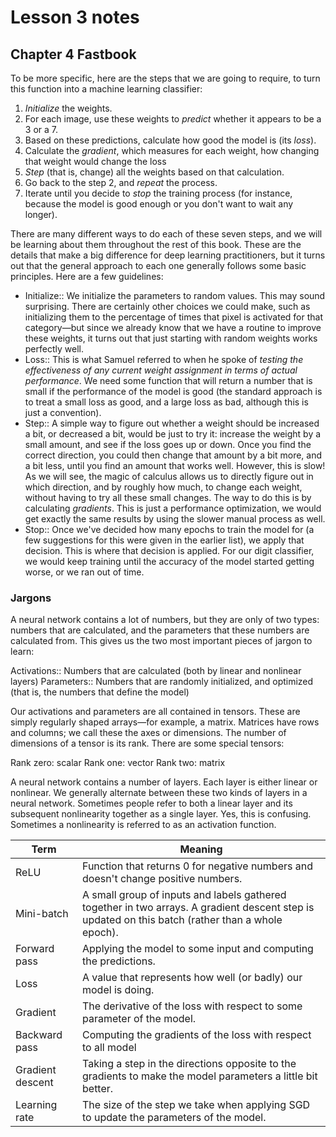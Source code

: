 # Lesson 3 notes

## Chapter 4 Fastbook

To be more specific, here are the steps that we are going to require, to turn this function into a machine learning classifier:

1. *Initialize* the weights.
1. For each image, use these weights to *predict* whether it appears to be a 3 or a 7.
1. Based on these predictions, calculate how good the model is (its *loss*).
1. Calculate the *gradient*, which measures for each weight, how changing that weight would change the loss
1. *Step* (that is, change) all the weights based on that calculation.
1. Go back to the step 2, and *repeat* the process.
1. Iterate until you decide to *stop* the training process (for instance, because the model is good enough or you don't want to wait any longer).

There are many different ways to do each of these seven steps, and we will be learning about them throughout the rest of this book. These are the details that make a big difference for deep learning practitioners, but it turns out that the general approach to each one generally follows some basic principles. Here are a few guidelines:

- Initialize:: We initialize the parameters to random values. This may sound surprising. There are certainly other choices we could make, such as initializing them to the percentage of times that pixel is activated for that category—but since we already know that we have a routine to improve these weights, it turns out that just starting with random weights works perfectly well.
- Loss:: This is what Samuel referred to when he spoke of *testing the effectiveness of any current weight assignment in terms of actual performance*. We need some function that will return a number that is small if the performance of the model is good (the standard approach is to treat a small loss as good, and a large loss as bad, although this is just a convention).
- Step:: A simple way to figure out whether a weight should be increased a bit, or decreased a bit, would be just to try it: increase the weight by a small amount, and see if the loss goes up or down. Once you find the correct direction, you could then change that amount by a bit more, and a bit less, until you find an amount that works well. However, this is slow! As we will see, the magic of calculus allows us to directly figure out in which direction, and by roughly how much, to change each weight, without having to try all these small changes. The way to do this is by calculating *gradients*. This is just a performance optimization, we would get exactly the same results by using the slower manual process as well.
- Stop:: Once we've decided how many epochs to train the model for (a few suggestions for this were given in the earlier list), we apply that decision. This is where that decision is applied. For our digit classifier, we would keep training until the accuracy of the model started getting worse, or we ran out of time.

### Jargons

A neural network contains a lot of numbers, but they are only of two types: numbers that are calculated, and the parameters that these numbers are calculated from. This gives us the two most important pieces of jargon to learn:

Activations:: Numbers that are calculated (both by linear and nonlinear layers)
Parameters:: Numbers that are randomly initialized, and optimized (that is, the numbers that define the model)

Our activations and parameters are all contained in tensors. These are simply regularly shaped arrays—for example, a matrix. Matrices have rows and columns; we call these the axes or dimensions. The number of dimensions of a tensor is its rank. There are some special tensors:

Rank zero: scalar
Rank one: vector
Rank two: matrix

A neural network contains a number of layers. Each layer is either linear or nonlinear. We generally alternate between these two kinds of layers in a neural network. Sometimes people refer to both a linear layer and its subsequent nonlinearity together as a single layer. Yes, this is confusing. Sometimes a nonlinearity is referred to as an activation function.

| Term | Meaning                                                                           |
|------|-----------------------------------------------------------------------------------|
| ReLU | Function that returns 0 for negative numbers and doesn't change positive numbers. |
|Mini-batch | A small group of inputs and labels gathered together in two arrays. A gradient descent step is updated on this batch (rather than a whole epoch).|
|Forward pass | Applying the model to some input and computing the predictions.|
|Loss | A value that represents how well (or badly) our model is doing.|
|Gradient | The derivative of the loss with respect to some parameter of the model.|
|Backward pass | Computing the gradients of the loss with respect to all model |parameters.|
|Gradient descent | Taking a step in the directions opposite to the gradients to make the model parameters a little bit better.|
|Learning rate | The size of the step we take when applying SGD to update the parameters of the model.|
